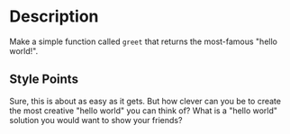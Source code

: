 # Description

Make a simple function called `greet` that returns the most-famous "hello world!".

## Style Points

Sure, this is about as easy as it gets. But how clever can you be to create the most creative "hello world" you can think of? What is a "hello world" solution you would want to show your friends?
